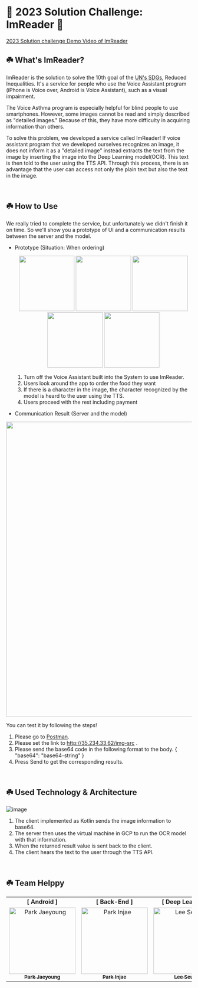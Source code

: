# 👀 2023 Solution Challenge: ImReader 👀
[2023 Solution challenge Demo Video of ImReader](https://youtu.be/iLK-_eOX37s)

## ☘️ What's ImReader?
ImReader is the solution to solve the 10th goal of the [UN's SDGs](https://sdgs.un.org/), Reduced Inequalities. It's a service for people who use the Voice Assistant program (iPhone is Voice over, Android is Voice Assistant), such as a visual impairment. 

The Voice Asthma program is especially helpful for blind people to use smartphones. However, some images cannot be read and simply described as "detailed images." Because of this, they have more difficulty in acquiring information than others.

To solve this problem, we developed a service called ImReader! If voice assistant program that we developed ourselves recognizes an image, it does not inform it as a "detailed image" instead extracts the text from the image by inserting the image into the Deep Learning model(OCR). This text is then told to the user using the TTS API. Through this process, there is an advantage that the user can access not only the plain text but also the text in the image.

<br>

## ☘️ How to Use
We really tried to complete the service, but unfortunately we didn't finish it on time. So we'll show you a prototype of UI and a communication results between the server and the model.

- Prototype (Situation: When ordering)
  <p align="center">
    <img src="https://user-images.githubusercontent.com/90444862/229042507-ed940ea8-76da-41c7-ba6e-c2536336c1a3.gif" width=150>
    <img src="https://user-images.githubusercontent.com/90444862/229042875-a029c80e-45bd-4da1-8334-ea4a68d54d57.gif" width=150>
    <img src="https://user-images.githubusercontent.com/90444862/229043216-fca68677-1246-40eb-948b-89d348863cc8.png" width=150>
    <img src="https://user-images.githubusercontent.com/90444862/229042937-acb1e6e7-4c98-47d7-ab9a-72906ee17d94.gif" width=150>
    <img src="https://user-images.githubusercontent.com/90444862/229042995-26d4b789-2073-46fc-8db1-f397379a8112.gif" width=150>
  </p>
  
  1. Turn off the Voice Assistant built into the System to use ImReader.
  2. Users look around the app to order the food they want
  3. If there is a character in the image, the character recognized by the model is heard to the user using the TTS.
  4. Users proceed with the rest including payment

- Communication Result (Server and the model)
<p align="center">
  <img src="https://user-images.githubusercontent.com/90444862/229028597-3315d37a-e8a7-483a-9cef-ddb0ce456bca.gif" width=800>
</p>

  You can test it by following the steps!
  
  1. Please go to [Postman](https://www.postman.com/).
  2. Please set the link to http://35.234.33.62/img-src .
  3. Please send the base64 code in the following format to the body.
      {
	        "base64": "base64-string"
      }
  4. Press Send to get the corresponding results.
  
<br>

## ☘️ Used Technology & Architecture
![image](https://user-images.githubusercontent.com/90444862/229029705-ae0ee800-e795-49bd-9076-832e4920d1be.png)

1. The client implemented as Kotlin sends the image information to base64. 
2. The server then uses the virtual machine in GCP to run the OCR model with that information. 
3. When the returned result value is sent back to the client.
4. The client hears the text to the user through the TTS API.

<br>

## ☘️ Team Helppy

<table align="center">
   <tr>
      <td colspan="1" align="center"><strong>[ Android ]</strong></td>
      <td colspan="1" align="center"><strong>[ Back-End ]</strong></td>
      <td colspan="1" align="center"><strong>[ Deep Learning ]</strong></td>
      <td colspan="1" align="center"><strong>[ Deep Learning ]</strong></td>
   </tr>
  <tr>
    <td align="center">
    <a href="https://github.com/yoouung"><img src="https://avatars.githubusercontent.com/u/78146904?v=4" width="180px" alt="Park Jaeyoung"/><br/><sub><b>Park Jaeyoung</b></sub></a><br />
    </td>
     <td align="center">
        <a href="https://github.com/nathn00"><img src="https://avatars.githubusercontent.com/u/89184540?v=4" width="180px" alt="Park Injae"/><br/><sub><b>Park Injae</b></sub></a>
     </td>
     <td align="center">
        <a href="https://github.com/drizzle0171"><img src="https://avatars.githubusercontent.com/u/90444862?v=4" width="180px" alt="Lee Seulbi"/><br/><sub><b>Lee Seulbi</b></sub></a>
     </td>
         <td align="center">
        <a href="https://github.com/gumchinjun"><img src="https://avatars.githubusercontent.com/u/97167373?v=4" width="180px" alt="Jeon Junseok"/><br /><sub><b>Jeon Junseok</b></sub></a>
     </td>
  </tr>
</table>
